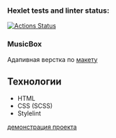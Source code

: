 ### Hexlet tests and linter status:
[![Actions Status](https://github.com/Golovanya/layout-designer-project-56/actions/workflows/hexlet-check.yml/badge.svg)](https://github.com/Golovanya/layout-designer-project-56/actions)

### MusicBox
Адапивная верстка по [макету](https://www.figma.com/file/b6AjhwQsQeSeoIteenOTIp/Hexlet-LayoutDesigner-Project.-Music-Box)
## Технологии
+ HTML
+ CSS (SCSS)
+ Stylelint

[демонстрация проекта](https://musuc-box-golovanya.vercel.app/)
